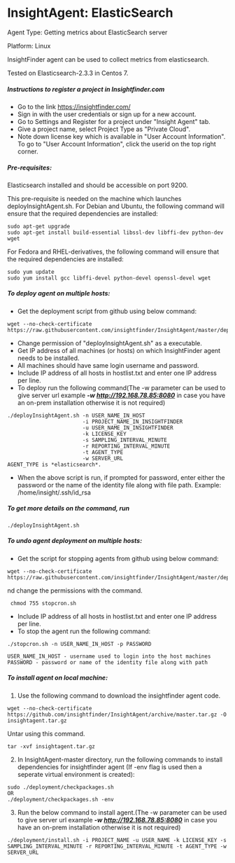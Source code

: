 # InsightAgent: ElasticSearch
Agent Type: Getting metrics about ElasticSearch server

Platform: Linux

InsightFinder agent can be used to collect metrics from elasticsearch.

Tested on Elasticsearch-2.3.3 in Centos 7.

##### Instructions to register a project in Insightfinder.com
- Go to the link https://insightfinder.com/
- Sign in with the user credentials or sign up for a new account.
- Go to Settings and Register for a project under "Insight Agent" tab.
- Give a project name, select Project Type as "Private Cloud".
- Note down license key which is available in "User Account Information". To go to "User Account Information", click the userid on the top right corner.

##### Pre-requisites:
Elasticsearch installed and should be accessible on port 9200.

This pre-requisite is needed on the machine which launches deployInsightAgent.sh.
For Debian and Ubuntu, the following command will ensure that the required dependencies are installed:
```
sudo apt-get upgrade
sudo apt-get install build-essential libssl-dev libffi-dev python-dev wget
```
For Fedora and RHEL-derivatives, the following command will ensure that the required dependencies are installed:
```
sudo yum update
sudo yum install gcc libffi-devel python-devel openssl-devel wget
```

##### To deploy agent on multiple hosts:

- Get the deployment script from github using below command:
```
wget --no-check-certificate https://raw.githubusercontent.com/insightfinder/InsightAgent/master/deployment/deployInsightAgent.sh
```
- Change permission of "deployInsightAgent.sh" as a executable.
- Get IP address of all machines (or hosts) on which InsightFinder agent needs to be installed.
- All machines should have same login username and password.
- Include IP address of all hosts in hostlist.txt and enter one IP address per line.
- To deploy run the following command(The -w parameter can be used to give server url example ***-w http://192.168.78.85:8080***  in case you have an on-prem installation otherwise it is not required)
```
./deployInsightAgent.sh -n USER_NAME_IN_HOST
                        -i PROJECT_NAME_IN_INSIGHTFINDER
                        -u USER_NAME_IN_INSIGHTFINDER
                        -k LICENSE_KEY
                        -s SAMPLING_INTERVAL_MINUTE
                        -r REPORTING_INTERVAL_MINUTE
                        -t AGENT_TYPE
                        -w SERVER_URL
AGENT_TYPE is *elasticsearch*.
```
- When the above script is run, if prompted for password, enter either the password or the name of the identity file along with file path.
Example: /home/insight/.ssh/id_rsa


##### To get more details on the command, run
```
./deployInsightAgent.sh
```

##### To undo agent deployment on multiple hosts:
- Get the script for stopping agents from github using below command:
```
wget --no-check-certificate https://raw.githubusercontent.com/insightfinder/InsightAgent/master/deployment/stopcron.sh
```
nd change the permissions with the command.
```
 chmod 755 stopcron.sh
```
- Include IP address of all hosts in hostlist.txt and enter one IP address per line.
- To stop the agent run the following command:
```
./stopcron.sh -n USER_NAME_IN_HOST -p PASSWORD

USER_NAME_IN_HOST - username used to login into the host machines
PASSWORD - password or name of the identity file along with path
```

##### To install agent on local machine:
1) Use the following command to download the insightfinder agent code.
```
wget --no-check-certificate https://github.com/insightfinder/InsightAgent/archive/master.tar.gz -O insightagent.tar.gz
```
Untar using this command.
```
tar -xvf insightagent.tar.gz
```

2) In InsightAgent-master directory, run the following commands to install dependencies for insightfinder agent (If -env flag is used then a seperate virtual environment is created):
```
sudo ./deployment/checkpackages.sh  
OR
./deployment/checkpackages.sh -env
```

3) Run the below command to install agent.(The -w parameter can be used to give server url example ***-w http://192.168.78.85:8080***  in case you have an on-prem installation otherwise it is not required)
```
./deployment/install.sh -i PROJECT_NAME -u USER_NAME -k LICENSE_KEY -s SAMPLING_INTERVAL_MINUTE -r REPORTING_INTERVAL_MINUTE -t AGENT_TYPE -w SERVER_URL
```
